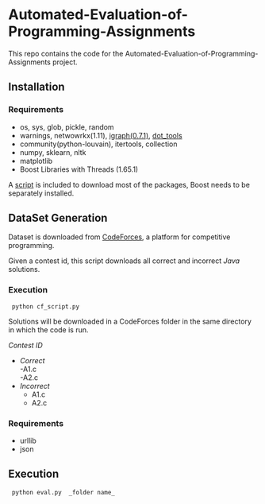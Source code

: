 # Automated-Evaluation-of-Programming-Assignments

This repo contains the code for the Automated-Evaluation-of-Programming-Assignments project.

## Installation

### Requirements
+ os, sys, glob, pickle, random
+ warnings, netwowrkx(1.11), [igraph(0.7.1)](http://igraph.org/python/ "python-igraph"), [dot_tools](https://github.com/timtadh/dot_tools.git "Dot Parser Tool in Python")
+ community(python-louvain), itertools, collection
+ numpy, sklearn, nltk
+ matplotlib
+ Boost Libraries with Threads (1.65.1) 

A [script](../blob/master/Code/Class/script.sh) is included to download most of the packages, Boost needs to be separately installed.

## DataSet Generation

Dataset is downloaded from [CodeForces](codeforces.com "CodeForces"), a platform for competitive programming.

Given a contest id, this script downloads all correct and incorrect  _Java_ solutions.

### Execution
```
 python cf_script.py
```

Solutions will be downloaded in a CodeForces folder in the same directory in which the code is run.

_Contest ID_  
   -  _Correct_  
      -A1.c  
      -A2.c  
   -  _Incorrect_  
      - A1.c  
      - A2.c 

### Requirements

+ urllib  
+ json   


## Execution

```
 python eval.py  _folder name_
```
